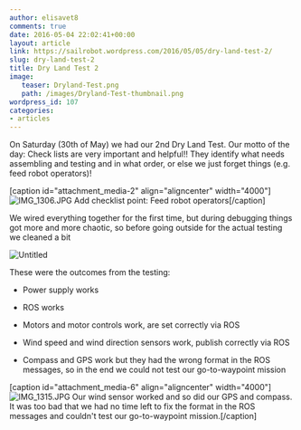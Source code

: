 ```yaml
---
author: elisavet8
comments: true
date: 2016-05-04 22:02:41+00:00
layout: article
link: https://sailrobot.wordpress.com/2016/05/05/dry-land-test-2/
slug: dry-land-test-2
title: Dry Land Test 2
image:
   teaser: Dryland-Test.png
   path: /images/Dryland-Test-thumbnail.png
wordpress_id: 107
categories:
- articles
---
```


On Saturday (30th of May) we had our 2nd Dry Land Test. Our motto of the day: Check lists are very important and helpful!! They identify what needs assembling and testing and in what order, or else we just forget things (e.g. feed robot operators)!

[caption id="attachment_media-2" align="aligncenter" width="4000"]![IMG_1306.JPG](https://sailrobot.files.wordpress.com/2016/05/img_1306.jpg) Add checklist point: Feed robot operators[/caption]

We wired everything together for the first time, but during debugging things got more and more chaotic, so before going outside for the actual testing we cleaned a bit

![Untitled](https://sailrobot.files.wordpress.com/2016/05/untitled.png)

These were the outcomes from the testing:




  * Power supply works


  * ROS works


  * Motors and motor controls work, are set correctly via ROS


  * Wind speed and wind direction sensors work, publish correctly via ROS


  * Compass and GPS work but they had the wrong format in the ROS messages, so in the end we could not test our go-to-waypoint mission


[caption id="attachment_media-6" align="aligncenter" width="4000"]![IMG_1315.JPG](https://sailrobot.files.wordpress.com/2016/05/img_1315.jpg) Our wind sensor worked and so did our GPS and compass. It was too bad that we had no time left to fix the format in the ROS messages and couldn't test our go-to-waypoint mission.[/caption]
